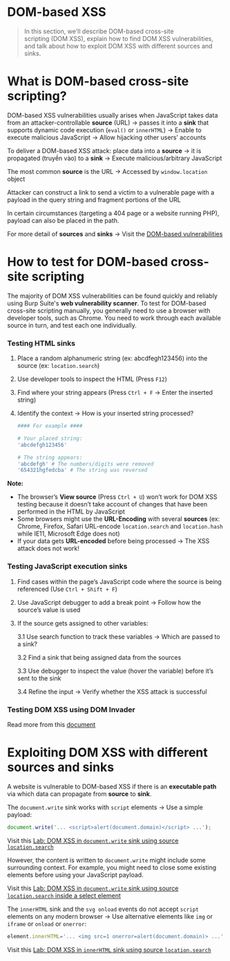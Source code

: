 # DOM-based XSS

> In this section, we'll describe DOM-based cross-site scripting (DOM XSS), explain how to find DOM XSS vulnerabilities, and talk about how to exploit DOM XSS with different sources and sinks.
> 

# ****What is DOM-based cross-site scripting?****

DOM-based XSS vulnerabilities usually arises when JavaScript takes data from an attacker-controllable **source** (URL) → passes it into a **sink** that supports dynamic code execution (`eval()` or `innerHTML`) → Enable to execute malicious JavaScript → Allow hijacking other users’ accounts

To deliver a DOM-based XSS attack: place data into a ************source************ → it is propagated (truyền vào) to a ********************************sink******************************** → Execute malicious/arbitrary JavaScript

The most common ************source************ is the URL → Accessed by `window.location` object

Attacker can construct a link to send a victim to a vulnerable page with a payload in the query string and fragment portions of the URL

In certain circumstances (targeting a 404 page or a website running PHP), payload can also be placed in the path.

For more detail of ************sources************ and **********sinks********** → Visit the [DOM-based vulnerabilities](#)

# ****How to test for DOM-based cross-site scripting****

The majority of DOM XSS vulnerabilities can be found quickly and reliably using Burp Suite's **web vulnerability scanner**. To test for DOM-based cross-site scripting manually, you generally need to use a browser with developer tools, such as Chrome. You need to work through each available source in turn, and test each one individually.

### Testing HTML sinks

1. Place a random alphanumeric string (ex: abcdfegh123456) into the source (ex: `location.search`)
2. Use developer tools to inspect the HTML (Press `F12`)
3. Find where your string appears (Press `Ctrl + F` → Enter the inserted string)
4. Identify the context → How is your inserted string processed?
    
    ```bash
    #### For example ####
    
    # Your placed string:
    'abcdefgh123456'
    
    # The string appears:
    'abcdefgh' # The numbers/digits were removed
    '654321hgfedcba' # The string was reversed
    ```
    

**********Note:**********

- The browser’s **************View source************** (Press `Ctrl + U`) won’t work for DOM XSS testing because it doesn’t take account of changes that have been performed in the HTML by JavaScript
- Some browsers might use the **URL-Encoding** with several **sources** (ex: Chrome, Firefox, Safari URL-encode `location.search` and `location.hash` while IE11, Microsoft Edge does not)
- If your data gets **********************URL-encoded********************** before being processed → The XSS attack does not work!

### Testing JavaScript execution sinks

1. Find cases within the page’s JavaScript code where the source is being referenced (Use `Ctrl + Shift + F`)
2. Use JavaScript debugger to add a break point → Follow how the source’s value is used
3. If the source gets assigned to other variables:
    
    3.1 Use search function to track these variables → Which are passed to a sink?
    
    3.2 Find a sink that being assigned data from the sources
    
    3.3 Use debugger to inspect the value (hover the variable) before it’s sent to the sink
    
    3.4 Refine the input → Verify whether the XSS attack is successful
    

### Testing DOM XSS using DOM Invader

Read more from this [document](https://portswigger.net/burp/documentation/desktop/tools/dom-invader)

# ****Exploiting DOM XSS with different sources and sinks****

A website is vulnerable to DOM-based XSS if there is an ******************executable path****************** via which data can propagate from **********source********** to ********sink********.

The `document.write` sink works with `script` elements → Use a simple payload:

```jsx
document.write('... <script>alert(document.domain)</script> ...');
```

Visit this [Lab: DOM XSS in `document.write` sink using source `location.search`](../../Labs_Walkthrough/Cross-site%20Scripting%20(XSS)/DOM%20XSS%20in%20documentWrite%20sink%20using%20source%20locationSearch.md)

However, the content is written to `document.write` might include some surrounding context. For example, you might need to close some existing elements before using your JavaScript payload.

Visit this [Lab: DOM XSS in `document.write` sink using source `location.search` inside a select element](../../Labs_Walkthrough/Cross-site%20Scripting%20(XSS)/DOM%20XSS%20in%20documentWrite%20sink%20using%20source%20locationSearch%20inside%20a%20select%20element.md)

The `innerHTML` sink and the `svg onload` events do not accept `script` elements on any modern browser → Use alternative elements like `img` or `iframe` or `onload` or `onerror`:

```jsx
element.innerHTML='... <img src=1 onerror=alert(document.domain)> ...'
```

Visit this [Lab: DOM XSS in `innerHTML` sink using source `location.search`](../../Labs_Walkthrough/Cross-site%20Scripting%20(XSS)/DOM%20XSS%20in%20innerHTML%20sink%20using%20source%20locationSearch.md)